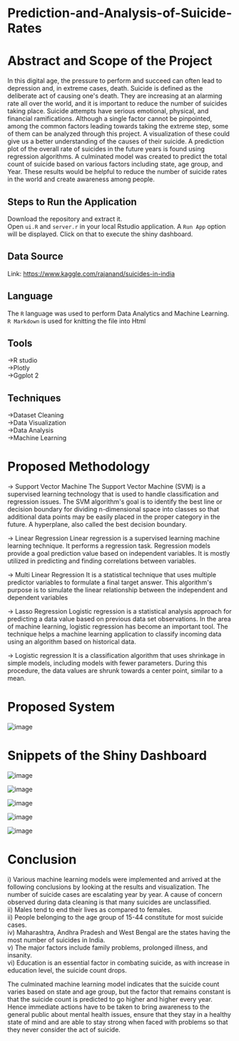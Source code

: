 # Prediction-and-Analysis-of-Suicide-Rates

# Abstract and Scope of the Project

In this digital age, the pressure to perform and succeed can often lead to depression and, in extreme cases, death. Suicide is defined as the deliberate act of causing one's death. They are increasing at an alarming rate all over the world, and it is important to reduce the number of suicides taking place. Suicide attempts have serious emotional, physical, and financial ramifications. Although a single factor cannot be pinpointed, among the common factors leading towards taking the extreme step, some of them can be analyzed through this project. A visualization of these could give us a better understanding of the causes of their suicide. A prediction plot of the overall rate of suicides in the future years is found using regression algorithms. A culminated model was created to predict the total count of suicide based on various factors including state, age group, and Year. These results would be helpful to reduce the number of suicide rates in the world and create awareness among people. 

## Steps to Run the Application

Download the repository and extract it.
<br>
Open ```ui.R``` and ```server.r``` in your local Rstudio application. A ```Run App``` option will be displayed. Click on that to execute the shiny dashboard.

## Data Source

Link: https://www.kaggle.com/rajanand/suicides-in-india

## Language 
The ```R``` language was used to perform Data Analytics and Machine Learning. ```R Markdown``` is used for knitting the file into Html

## Tools
->R studio <br>
->Plotly <br>
->Ggplot 2


## Techniques
->Dataset Cleaning <br>
->Data Visualization <br>
->Data Analysis <br>
->Machine Learning <br>

# Proposed Methodology

-> Support Vector Machine 
The Support Vector Machine (SVM) is a supervised learning technology that is used to handle classification and regression issues. The SVM algorithm's goal is to identify the best line or decision boundary for dividing n-dimensional space into classes so that additional data points may be easily placed in the proper category in the future. A hyperplane, also called the best decision boundary.

-> Linear Regression
Linear regression is a supervised learning machine learning technique. It performs a regression task. Regression models provide a goal prediction value based on independent variables. It is mostly utilized in predicting and finding correlations between variables.


-> Multi Linear Regression
It is a statistical technique that uses multiple predictor variables to formulate a final target answer. This algorithm's purpose is to simulate the linear relationship between the independent and dependent variables

-> Lasso Regression
Logistic regression is a statistical analysis approach for predicting a data value based on previous data set observations. In the area of machine learning, logistic regression has become an important tool. The technique helps a machine learning application to classify incoming data using an algorithm based on historical data. 

-> Logistic regression
 It is a classification algorithm that uses shrinkage in simple models, including models with fewer parameters. During this procedure, the data values are shrunk towards a center point, similar to a mean.

# Proposed System

![image](https://user-images.githubusercontent.com/65520755/149009157-d7014ad6-7e35-4562-b9c5-855df382c81a.png)

# Snippets of the Shiny Dashboard

![image](https://user-images.githubusercontent.com/61049979/149012752-e079f6b1-56c5-40ef-bdd1-92e1cfa4ad1e.png)

![image](https://user-images.githubusercontent.com/61049979/149012788-835e1ab3-20a5-43f0-b157-b1fee70d7a50.png)

![image](https://user-images.githubusercontent.com/61049979/149012838-a80fc1bc-75de-4697-bcea-94fe0e6ee904.png)

![image](https://user-images.githubusercontent.com/61049979/149012877-62d84d83-e89e-427f-8f05-c31df883e54d.png)

![image](https://user-images.githubusercontent.com/61049979/149013165-bc518327-923d-48f8-af7c-154648ee6da8.png)


# Conclusion 

i) Various machine learning models were implemented and arrived at the following conclusions by looking at the results and visualization. The number of suicide cases are escalating year by year. A cause of concern observed during data cleaning is that many suicides are unclassified. <br>
ii) Males tend to end their lives as compared to females. <br>
ii) People belonging to the age group of 15-44 constitute for most suicide cases. <br>
iv) Maharashtra, Andhra Pradesh and West Bengal are the states having the most number of suicides in India. <br>
v) The major factors include family problems, prolonged illness, and insanity. <br>
vi) Education is an essential factor in combating suicide, as with increase in education level, the suicide count drops. <br>

The culminated machine learning model indicates that the suicide count varies based on state and age group, but the factor that remains constant is that the suicide count is predicted to go higher and higher every year. Hence immediate actions have to be taken to bring awareness to the general public about mental health issues, ensure that they stay in a healthy state of mind and are able to stay strong when faced with problems so that they never consider the act of suicide.


